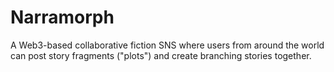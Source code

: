 # Narramorph
A Web3-based collaborative fiction SNS where users from around the world can post story fragments ("plots") and create branching stories together.
